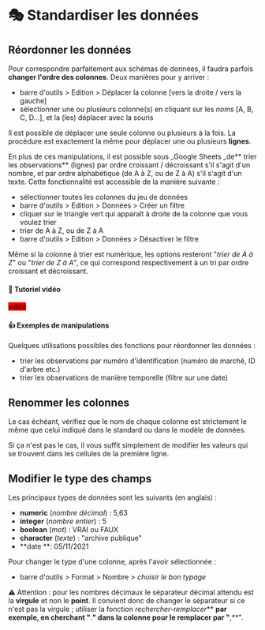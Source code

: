 # 🎭 Standardiser les données

## Réordonner les données

Pour correspondre parfaitement aux schémas de données, il faudra parfois **changer l'ordre des colonnes**. Deux manières pour y arriver :

* barre d'outils > Edition > Déplacer la colonne \[vers la droite / vers la gauche]
* sélectionner une ou plusieurs colonne(s) en cliquant sur les _noms_ \[A, B, C, D...], et la (les) déplacer avec la souris

Il est possible de déplacer une seule colonne ou plusieurs à la fois. La procédure est exactement la même pour déplacer une ou plusieurs **lignes**.&#x20;

En plus de ces manipulations, il est possible sous _Google Sheets _de** trier les observations** (lignes) par ordre croissant / décroissant s'il s'agit d'un nombre, et par ordre alphabétique (de A à Z, ou de Z à A) s'il s'agit d'un texte. Cette fonctionnalité est accessible de la manière suivante :&#x20;

* sélectionner toutes les colonnes du jeu de données
* barre d'outils > Edition > Données > Créer un filtre
* cliquer sur le triangle vert qui apparaît à droite de la colonne que vous voulez trier
* trier de A à Z, ou de Z à A
* barre d'outils > Edition > Données > Désactiver le filtre

Même si la colonne à trier est numérique, les options resteront "_trier de A à Z_" ou "_trier de Z à A_", ce qui correspond respectivement à un tri par ordre croissant et décroissant. &#x20;

#### 🎥 Tutoriel vidéo

<mark style="background-color:red;">vidéo</mark>

#### :thumbsup: Exemples de manipulations

Quelques utilisations possibles des fonctions pour réordonner les données :&#x20;

* trier les observations par numéro d'identification (numéro de marché, ID d'arbre etc.)
* trier les observations de manière temporelle (filtre sur une date)

## Renommer les colonnes

Le cas échéant, vérifiez que le nom de chaque colonne est strictement le même que celui indiqué dans le standard ou dans le modèle de données.

Si ça n'est pas le cas, il vous suffit simplement de modifier les valeurs qui se trouvent dans les cellules de la première ligne.

## Modifier le type des champs

Les principaux types de données sont les suivants (en anglais) :&#x20;

* **numeric** (_nombre décimal_) : 5,63
* **integer** (_nombre entier_) : 5
* **boolean** (_mot_) : VRAI ou FAUX
* **character** (_texte_) : "archive publique"&#x20;
* **date **: 05/11/2021

Pour changer le type d'une colonne, après l'avoir sélectionnée :&#x20;

* barre d'outils > Format > Nombre > _choisir le bon typage_

⚠ Attention : pour les nombres décimaux le séparateur décimal attendu est la **virgule** et non le **point**. Il convient donc de changer le séparateur si ce n'est pas la virgule ; utiliser la fonction _rechercher-remplacer_** **par exemple, en cherchant "**.**" dans la colonne pour le remplacer par "**,**".
